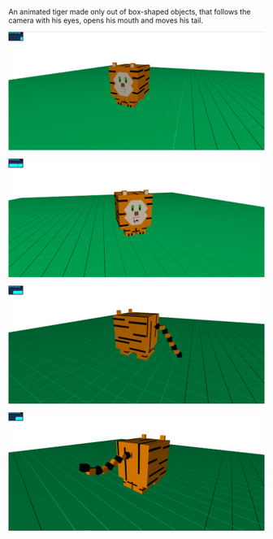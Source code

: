 An animated tiger made only out of box-shaped objects, that follows the camera with his eyes, opens his mouth and moves his tail.

![Image of tiger 1](https://github.com/soffiecoffie/VR-AR-XR/blob/main/Homework%201/images/tiger1.PNG)

![Image of tiger 3](https://github.com/soffiecoffie/VR-AR-XR/blob/main/Homework%201/images/tiger3.PNG)

![Image of tiger 2](https://github.com/soffiecoffie/VR-AR-XR/blob/main/Homework%201/images/tiger2.PNG)

![Image of the back of the tiger](https://github.com/soffiecoffie/VR-AR-XR/blob/main/Homework%201/images/tiger_back.PNG)
